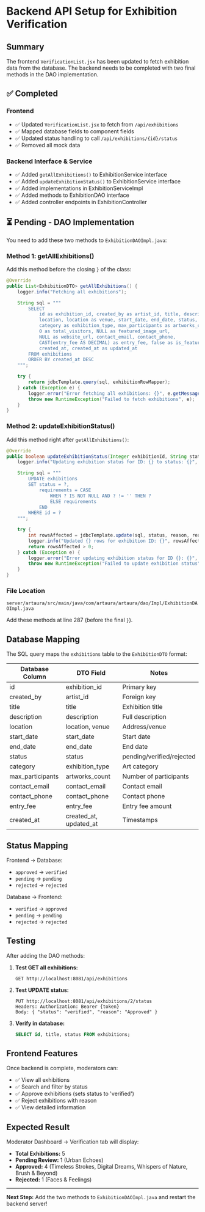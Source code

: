 # Backend API Setup for Exhibition Verification

## Summary
The frontend `VerificationList.jsx` has been updated to fetch exhibition data from the database. The backend needs to be completed with two final methods in the DAO implementation.

## ✅ Completed

### Frontend
- ✅ Updated `VerificationList.jsx` to fetch from `/api/exhibitions`
- ✅ Mapped database fields to component fields
- ✅ Updated status handling to call `/api/exhibitions/{id}/status`
- ✅ Removed all mock data

### Backend Interface & Service
- ✅ Added `getAllExhibitions()` to ExhibitionService interface
- ✅ Added `updateExhibitionStatus()` to ExhibitionService interface
- ✅ Added implementations in ExhibitionServiceImpl
- ✅ Added methods to ExhibitionDAO interface
- ✅ Added controller endpoints in ExhibitionController

## ⏳ Pending - DAO Implementation

You need to add these two methods to `ExhibitionDAOImpl.java`:

### Method 1: getAllExhibitions()

Add this method before the closing `}` of the class:

```java
@Override
public List<ExhibitionDTO> getAllExhibitions() {
    logger.info("Fetching all exhibitions");

    String sql = """
        SELECT 
            id as exhibition_id, created_by as artist_id, title, description,
            location, location as venue, start_date, end_date, status,
            category as exhibition_type, max_participants as artworks_count,
            0 as total_visitors, NULL as featured_image_url,
            NULL as website_url, contact_email, contact_phone,
            CAST(entry_fee AS DECIMAL) as entry_fee, false as is_featured,
            created_at, created_at as updated_at
        FROM exhibitions
        ORDER BY created_at DESC
    """;

    try {
        return jdbcTemplate.query(sql, exhibitionRowMapper);
    } catch (Exception e) {
        logger.error("Error fetching all exhibitions: {}", e.getMessage(), e);
        throw new RuntimeException("Failed to fetch exhibitions", e);
    }
}
```

### Method 2: updateExhibitionStatus()

Add this method right after `getAllExhibitions()`:

```java
@Override
public boolean updateExhibitionStatus(Integer exhibitionId, String status, String reason) {
    logger.info("Updating exhibition status for ID: {} to status: {}", exhibitionId, status);

    String sql = """
        UPDATE exhibitions 
        SET status = ?, 
            requirements = CASE 
                WHEN ? IS NOT NULL AND ? != '' THEN ? 
                ELSE requirements 
            END
        WHERE id = ?
    """;

    try {
        int rowsAffected = jdbcTemplate.update(sql, status, reason, reason, reason, exhibitionId);
        logger.info("Updated {} rows for exhibition ID: {}", rowsAffected, exhibitionId);
        return rowsAffected > 0;
    } catch (Exception e) {
        logger.error("Error updating exhibition status for ID {}: {}", exhibitionId, e.getMessage(), e);
        throw new RuntimeException("Failed to update exhibition status", e);
    }
}
```

### File Location
`server/artaura/src/main/java/com/artaura/artaura/dao/Impl/ExhibitionDAOImpl.java`

Add these methods at line 287 (before the final `}`).

## Database Mapping

The SQL query maps the `exhibitions` table to the `ExhibitionDTO` format:

| Database Column | DTO Field | Notes |
|----------------|-----------|--------|
| id | exhibition_id | Primary key |
| created_by | artist_id | Foreign key |
| title | title | Exhibition title |
| description | description | Full description |
| location | location, venue | Address/venue |
| start_date | start_date | Start date |
| end_date | end_date | End date |
| status | status | pending/verified/rejected |
| category | exhibition_type | Art category |
| max_participants | artworks_count | Number of participants |
| contact_email | contact_email | Contact email |
| contact_phone | contact_phone | Contact phone |
| entry_fee | entry_fee | Entry fee amount |
| created_at | created_at, updated_at | Timestamps |

## Status Mapping

Frontend → Database:
- `approved` → `verified`
- `pending` → `pending`
- `rejected` → `rejected`

Database → Frontend:
- `verified` → `approved`
- `pending` → `pending`
- `rejected` → `rejected`

## Testing

After adding the DAO methods:

1. **Test GET all exhibitions:**
   ```
   GET http://localhost:8081/api/exhibitions
   ```

2. **Test UPDATE status:**
   ```
   PUT http://localhost:8081/api/exhibitions/2/status
   Headers: Authorization: Bearer {token}
   Body: { "status": "verified", "reason": "Approved" }
   ```

3. **Verify in database:**
   ```sql
   SELECT id, title, status FROM exhibitions;
   ```

## Frontend Features

Once backend is complete, moderators can:
- ✅ View all exhibitions
- ✅ Search and filter by status
- ✅ Approve exhibitions (sets status to 'verified')
- ✅ Reject exhibitions with reason
- ✅ View detailed information

## Expected Result

Moderator Dashboard → Verification tab will display:
- **Total Exhibitions:** 5
- **Pending Review:** 1 (Urban Echoes)
- **Approved:** 4 (Timeless Strokes, Digital Dreams, Whispers of Nature, Brush & Beyond)
- **Rejected:** 1 (Faces & Feelings)

---

**Next Step:** Add the two methods to `ExhibitionDAOImpl.java` and restart the backend server!
